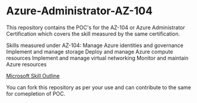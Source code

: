 # Azure-Administrator-AZ-104
This repository contains the POC's for the AZ-104 or Azure Administrator Certification which covers the skill measured by the same certification.

Skills measured under AZ-104:
Manage Azure identities and governance
Implement and manage storage
Deploy and manage Azure compute resources
Implement and manage virtual networking
Monitor and maintain Azure resources

[Microsoft Skill Outline](https://learn.microsoft.com/en-gb/credentials/certifications/resources/study-guides/az-104)

You can fork this repository as per your use and can contribute to the same for comepletion of POC.